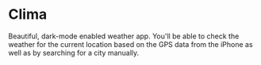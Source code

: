 # Clima
Beautiful, dark-mode enabled weather app. You'll be able to check the weather for the current location based on the GPS data from the iPhone as well as by searching for a city manually.
